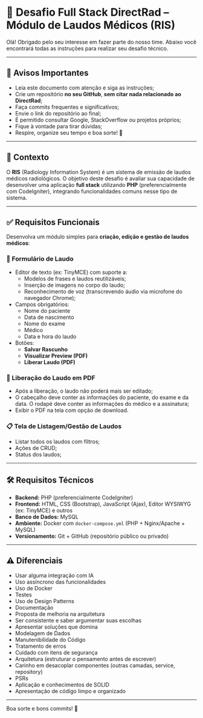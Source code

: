 # 🚀 Desafio Full Stack DirectRad – Módulo de Laudos Médicos (RIS)

Olá! Obrigado pelo seu interesse em fazer parte do nosso time. Abaixo você encontrará todas as instruções para realizar seu desafio técnico.

---

## 📌 Avisos Importantes

- Leia este documento com atenção e siga as instruções;
- Crie um repositório **no seu GitHub**, **sem citar nada relacionado ao DirectRad**;
- Faça commits frequentes e significativos;
- Envie o link do repositório ao final;
- É permitido consultar Google, StackOverflow ou projetos próprios;
- Fique à vontade para tirar dúvidas;
- Respire, organize seu tempo e boa sorte! 💪

---

## 🧠 Contexto

O **RIS** (Radiology Information System) é um sistema de emissão de laudos médicos radiológicos. O objetivo deste desafio é avaliar sua capacidade de desenvolver uma aplicação **full stack** utilizando **PHP** (preferencialmente com CodeIgniter), integrando funcionalidades comuns nesse tipo de sistema.

---

## ✅ Requisitos Funcionais

Desenvolva um módulo simples para **criação, edição e gestão de laudos médicos**:

### 📝 Formulário de Laudo

- Editor de texto (ex: TinyMCE) com suporte a:
  - Modelos de frases e laudos reutilizáveis;
  - Inserção de imagens no corpo do laudo;
  - Reconhecimento de voz (transcrevendo áudio via microfone do navegador Chrome);
- Campos obrigatórios:
  - Nome do paciente
  - Data de nascimento
  - Nome do exame
  - Médico
  - Data e hora do laudo
- Botões:
  - **Salvar Rascunho**
  - **Visualizar Preview (PDF)**
  - **Liberar Laudo (PDF)**

### 📄 Liberação do Laudo em PDF

- Após a liberação, o laudo não poderá mais ser editado;
- O cabeçalho deve conter as informações do paciente, do exame e da data. O rodapé deve conter as informações do médico e a assinatura;
- Exibir o PDF na tela com opção de download.

### 📋 Tela de Listagem/Gestão de Laudos

- Listar todos os laudos com filtros;
- Ações de CRUD;
- Status dos laudos;

---

## 🛠️ Requisitos Técnicos

- **Backend:** PHP (preferencialmente CodeIgniter)
- **Frontend:** HTML, CSS (Bootstrap), JavaScript (Ajax), Editor WYSIWYG (ex: TinyMCE) e outros
- **Banco de Dados:** MySQL
- **Ambiente:** Docker com `docker-compose.yml` (PHP + Nginx/Apache + MySQL)
- **Versionamento:** Git + GitHub (repositório público ou privado)

---

## ⚠️ Diferenciais
- Usar alguma integração com IA
- Uso assíncrono das funcionalidades
- Uso de Docker
- Testes
- Uso de Design Patterns
- Documentação
- Proposta de melhoria na arquitetura
- Ser consistente e saber argumentar suas escolhas
- Apresentar soluções que domina
- Modelagem de Dados
- Manutenibilidade do Código
- Tratamento de erros
- Cuidado com itens de segurança
- Arquitetura (estruturar o pensamento antes de escrever)
- Carinho em desacoplar componentes (outras camadas, service, repository)
- PSRs
- Aplicação e conhecimentos de SOLID
- Apresentação de código limpo e organizado

---

Boa sorte e bons commits! 🚀
